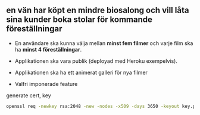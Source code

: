 <!-- @format -->

## en vän har köpt en mindre biosalong och vill låta sina kunder boka stolar för kommande föreställningar

-   En användare ska kunna välja mellan **minst fem filmer** och varje film ska ha **minst 4 föreställningar**.

-   Applikationen ska vara publik (deployad med Heroku exempelvis).

-   Applikationen ska ha ett animerat galleri för nya filmer
-   Valfri imponerade feature

generate cert, key

```bash
openssl req -newkey rsa:2048 -new -nodes -x509 -days 3650 -keyout key.pem -out cert.pem
```
